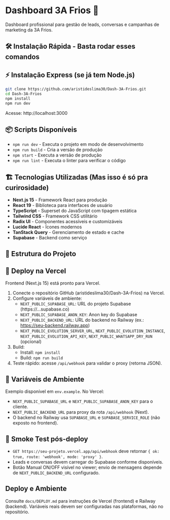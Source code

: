 # Dashboard 3A Frios 🧊

Dashboard profissional para gestão de leads, conversas e campanhas de marketing da 3A Frios.

## 🛠️ Instalação Rápida - Basta rodar esses  comandos

## ⚡ Instalação Express (se já tem Node.js)

```bash
git clone https://github.com/aristideslima30/Dash-3A-Frios.git
cd Dash-3A-Frios
npm install
npm run dev
```

Acesse: http://localhost:3000

## 📦 Scripts Disponíveis

- `npm run dev` - Executa o projeto em modo de desenvolvimento
- `npm run build` - Cria a versão de produção
- `npm start` - Executa a versão de produção
- `npm run lint` - Executa o linter para verificar o código

## 🏗️ Tecnologias Utilizadas (Mas isso é só pra curirosidade)

- **Next.js 15** - Framework React para produção
- **React 19** - Biblioteca para interfaces de usuário
- **TypeScript** - Superset do JavaScript com tipagem estática
- **Tailwind CSS** - Framework CSS utilitário
- **Radix UI** - Componentes acessíveis e customizáveis
- **Lucide React** - Ícones modernos
- **TanStack Query** - Gerenciamento de estado e cache
- **Supabase** - Backend como serviço

## 📁 Estrutura do Projeto

## 🚀 Deploy na Vercel

Frontend (Next.js 15) está pronto para Vercel.

1. Conecte o repositório GitHub (aristideslima30/Dash-3A-Frios) na Vercel.
2. Configure variáveis de ambiente:
   - `NEXT_PUBLIC_SUPABASE_URL`: URL do projeto Supabase (https://...supabase.co)
   - `NEXT_PUBLIC_SUPABASE_ANON_KEY`: Anon key do Supabase
   - `NEXT_PUBLIC_BACKEND_URL`: URL do backend no Railway (ex.: https://seu-backend.railway.app)
   - `NEXT_PUBLIC_EVOLUTION_SERVER_URL`, `NEXT_PUBLIC_EVOLUTION_INSTANCE`, `NEXT_PUBLIC_EVOLUTION_API_KEY`, `NEXT_PUBLIC_WHATSAPP_DRY_RUN` (opcional)
3. Build:
   - Install: `npm install`
   - Build: `npm run build`
4. Teste rápido: acesse `/api/webhook` para validar o proxy (retorna JSON).

## 🔧 Variáveis de Ambiente

Exemplo disponível em `env.example`. No Vercel:
- `NEXT_PUBLIC_SUPABASE_URL` e `NEXT_PUBLIC_SUPABASE_ANON_KEY` para o cliente.
- `NEXT_PUBLIC_BACKEND_URL` para proxy da rota `/api/webhook` (Next).
- O backend no Railway usa `SUPABASE_URL` e `SUPABASE_SERVICE_ROLE` (não exposto no frontend).

## 🧪 Smoke Test pós-deploy

- `GET https://seu-projeto.vercel.app/api/webhook` deve retornar `{ ok: true, route: 'webhook', mode: 'proxy' }`.
- Leads e conversas devem carregar do Supabase conforme disponíveis.
- Botão Manual ON/OFF visível no viewer; envio de mensagens depende de `NEXT_PUBLIC_BACKEND_URL` configurado.

## Deploy e Ambiente

Consulte `docs/DEPLOY.md` para instruções de Vercel (frontend) e Railway (backend). Variáveis reais devem ser configuradas nas plataformas, não no repositório.
